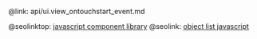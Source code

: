 @link: api/ui.view_ontouchstart_event.md

@seolinktop: [javascript component library](https://webix.com)
@seolink: [object list javascript](https://webix.com/widget/list/)